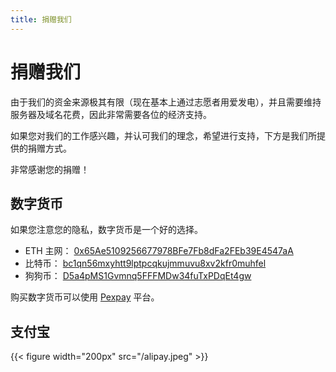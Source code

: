 ```yaml
---
title: 捐赠我们
---
```


# 捐赠我们

由于我们的资金来源极其有限（现在基本上通过志愿者用爱发电），并且需要维持服务器及域名花费，因此非常需要各位的经济支持。

如果您对我们的工作感兴趣，并认可我们的理念，希望进行支持，下方是我们所提供的捐赠方式。

非常感谢您的捐赠！

## 数字货币

如果您注意您的隐私，数字货币是一个好的选择。

- ETH 主网： [0x65Ae5109256677978BFe7Fb8dFa2FEb39E4547aA](https://etherscan.io/address/0x65Ae5109256677978BFe7Fb8dFa2FEb39E4547aA)
- 比特币： [bc1qn56mxyhtt9lptpcqkujmmuvu8xv2kfr0muhfel](https://www.blockchain.com/explorer/addresses/btc/bc1qn56mxyhtt9lptpcqkujmmuvu8xv2kfr0muhfel)
- 狗狗币： [D5a4pMS1Gvmnq5FFFMDw34fuTxPDqEt4gw](https://dogechain.info/address/D5a4pMS1Gvmnq5FFFMDw34fuTxPDqEt4gw)

购买数字货币可以使用 [Pexpay](https://www.pexpay.com/) 平台。

## 支付宝
{{< figure width="200px" src="/alipay.jpeg" >}}
